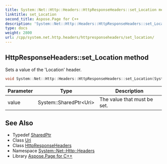 ```yaml
---
title: System::Net::Http::Headers::HttpResponseHeaders::set_Location method
linktitle: set_Location
second_title: Aspose.Page for C++
description: 'System::Net::Http::Headers::HttpResponseHeaders::set_Location method. Sets a value of the ''Location'' header in C++.'
type: docs
weight: 2800
url: /cpp/system.net.http.headers/httpresponseheaders/set_location/
---
```

## HttpResponseHeaders::set_Location method


Sets a value of the 'Location' header.

```cpp
void System::Net::Http::Headers::HttpResponseHeaders::set_Location(System::SharedPtr<Uri> value)
```


| Parameter | Type | Description |
| --- | --- | --- |
| value | System::SharedPtr\<Uri\> | The value that must be set. |

## See Also

* Typedef [SharedPtr](../../../system/sharedptr/)
* Class [Uri](../../../system/uri/)
* Class [HttpResponseHeaders](../)
* Namespace [System::Net::Http::Headers](../../)
* Library [Aspose.Page for C++](../../../)
